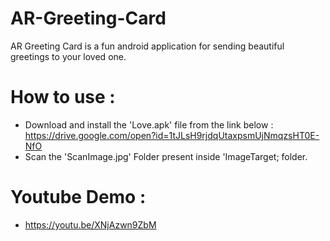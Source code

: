 # AR-Greeting-Card
AR Greeting Card is a fun android application for sending beautiful greetings to your loved one.

# How to use :
- Download and install the 'Love.apk' file from the link below :
  https://drive.google.com/open?id=1tJLsH9rjdqUtaxpsmUjNmqzsHT0E-NfO
- Scan the 'ScanImage.jpg' Folder present inside 'ImageTarget; folder.

# Youtube Demo :
- https://youtu.be/XNjAzwn9ZbM
